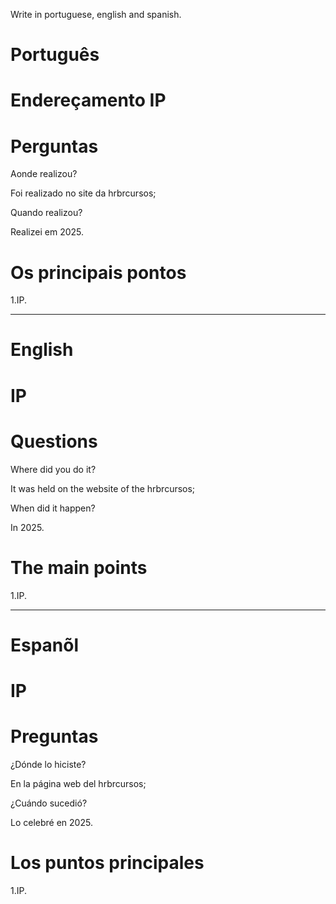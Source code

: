 Write in portuguese, english and spanish.

#  Português

# Endereçamento IP



# Perguntas

Aonde realizou?

Foi realizado no site da  hrbrcursos;

Quando realizou?

Realizei em 2025.

# Os principais pontos

1.IP.

--------------------------------------------------------------------------------------------------------------------------------

# English

# IP


# Questions

Where did you do it?

It was held on the website of the hrbrcursos; 

When did it happen?

In 2025.

# The main points

1.IP.


--------------------------------------------------------------------------------------------------------------------------------

# Espanõl

# IP

# Preguntas

¿Dónde lo hiciste?

En la página web del  hrbrcursos;

¿Cuándo sucedió?

Lo celebré en 2025.

# Los puntos principales

1.IP.




